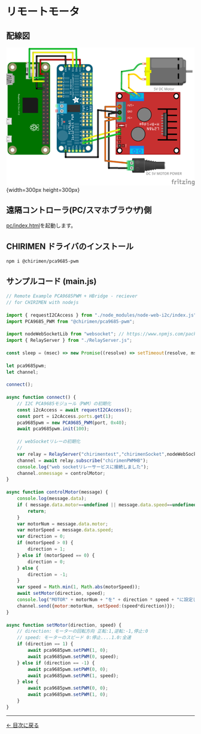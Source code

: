 # リモートモータ

## 配線図

![配線図](../hbridge2-pca9685pwm/schematic.png "schematic"){width=300px height=300px}

## 遠隔コントローラ(PC/スマホブラウザ)側

[pc/index.html](https://codesandbox.io/s/github/chirimen-oh/chirimen.org/tree/master/pizero/src/esm-examples/remote_hbridge_pca9685/pc?module=pc.js)を起動します。

## CHIRIMEN ドライバのインストール

```shell
npm i @chirimen/pca9685-pwm
```

## サンプルコード (main.js)

```javascript
// Remote Example PCA9685PWM + HBridge - reciever
// for CHIRIMEN with nodejs

import { requestI2CAccess } from "./node_modules/node-web-i2c/index.js";
import PCA9685_PWM from "@chirimen/pca9685-pwm";

import nodeWebSocketLib from "websocket"; // https://www.npmjs.com/package/websocket
import { RelayServer } from "./RelayServer.js";

const sleep = (msec) => new Promise((resolve) => setTimeout(resolve, msec));

let pca9685pwm;
let channel;

connect();

async function connect() {
	// I2C PCA9685モジュール（PWM）の初期化
	const i2cAccess = await requestI2CAccess();
	const port = i2cAccess.ports.get(1);
	pca9685pwm = new PCA9685_PWM(port, 0x40);
	await pca9685pwm.init(100);

	// webSocketリレーの初期化
	//
	var relay = RelayServer("chirimentest","chirimenSocket",nodeWebSocketLib,"https://chirimen.org");
	channel = await relay.subscribe("chirimenPWMHB");
	console.log("web socketリレーサービスに接続しました");
	channel.onmessage = controlMotor;
}

async function controlMotor(message) {
	console.log(message.data);
	if ( message.data.motor==undefined || message.data.speed==undefined ){
		return;
	}
	var motorNum = message.data.motor;
	var motorSpeed = message.data.speed;
	var direction = 0;
	if (motorSpeed > 0) {
		direction = 1;
	} else if (motorSpeed == 0) {
		direction = 0;
	} else {
		direction = -1;
	}
	var speed = Math.min(1, Math.abs(motorSpeed));
	await setMotor(direction, speed);
	console.log("MOTOR" + motorNum + "を" + direction * speed + "に設定しました");
	channel.send({motor:motorNum, setSpeed:(speed*direction)});
}

async function setMotor(direction, speed) {
	// direction: モーターの回転方向 正転:1,逆転:-1,停止:0
	// speed: モーターのスピード 0:停止....1.0:全速
	if (direction == 1) {
		await pca9685pwm.setPWM(1, 0);
		await pca9685pwm.setPWM(0, speed);
	} else if (direction == -1) {
		await pca9685pwm.setPWM(0, 0);
		await pca9685pwm.setPWM(1, speed);
	} else {
		await pca9685pwm.setPWM(0, 0);
		await pca9685pwm.setPWM(1, 0);
	}
}
```


---
[← 目次に戻る](../index.md)
